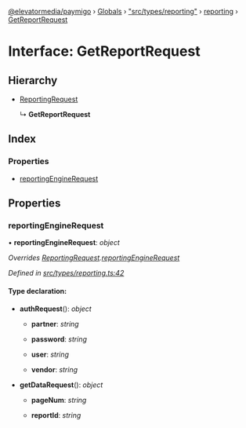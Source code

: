 [@elevatormedia/paymigo](../README.md) › [Globals](../globals.md) › ["src/types/reporting"](../modules/_src_types_reporting_.md) › [reporting](../modules/_src_types_reporting_.reporting.md) › [GetReportRequest](_src_types_reporting_.reporting.getreportrequest.md)

# Interface: GetReportRequest

## Hierarchy

-   [ReportingRequest](_src_types_reporting_.reporting.reportingrequest.md)

    ↳ **GetReportRequest**

## Index

### Properties

-   [reportingEngineRequest](_src_types_reporting_.reporting.getreportrequest.md#reportingenginerequest)

## Properties

### reportingEngineRequest

• **reportingEngineRequest**: _object_

_Overrides [ReportingRequest](_src_types_reporting_.reporting.reportingrequest.md).[reportingEngineRequest](_src_types_reporting_.reporting.reportingrequest.md#reportingenginerequest)_

_Defined in [src/types/reporting.ts:42](https://github.com/ELEVATORmedia/paymigo/blob/7e4f33e/src/types/reporting.ts#L42)_

#### Type declaration:

-   **authRequest**(): _object_

    -   **partner**: _string_

    -   **password**: _string_

    -   **user**: _string_

    -   **vendor**: _string_

-   **getDataRequest**(): _object_

    -   **pageNum**: _string_

    -   **reportId**: _string_
